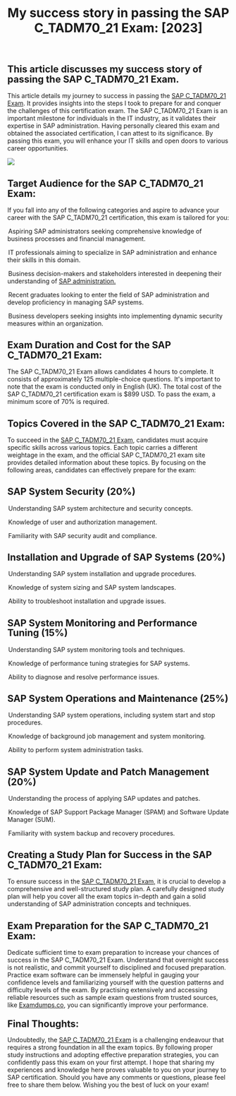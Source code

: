<h1 class="MsoTitle" style="text-align: center;" align="center"><strong style="mso-bidi-font-weight: normal;">My success story in passing the SAP C_TADM70_21 Exam: [2023]</strong></h1><p class="MsoNormal">&nbsp;</p><h2 class="MsoNormal"><strong style="mso-bidi-font-weight: normal;"><span style="font-size: 16.0pt; line-height: 107%;">This article discusses my success story of passing the SAP C_TADM70_21 Exam.</span></strong></h2><p class="MsoNormal">This article details my journey to success in passing the <a href="https://www.examdumps.co/c-tadm70-21-exam-dumps.html">SAP C_TADM70_21 Exam</a>. It provides insights into the steps I took to prepare for and conquer the challenges of this certification exam. The SAP C_TADM70_21 Exam is an important milestone for individuals in the IT industry, as it validates their expertise in SAP administration. Having personally cleared this exam and obtained the associated certification, I can attest to its significance. By passing this exam, you will enhance your IT skills and open doors to various career opportunities.</p><p class="MsoNormal"><img src="https://www.examdumps.co//images/banners/big-sale-20-percent-discount-offer-examdumps.jpg"></p><h2 class="MsoNormal"><strong style="mso-bidi-font-weight: normal;"><span style="font-size: 16.0pt; line-height: 107%;">Target Audience for the SAP C_TADM70_21 Exam:</span></strong></h2><p class="MsoNormal">If you fall into any of the following categories and aspire to advance your career with the SAP C_TADM70_21 certification, this exam is tailored for you:</p><p class="MsoListParagraphCxSpFirst" style="text-indent: -.25in; mso-list: l4 level1 lfo1;"><!-- [if !supportLists]--><span style="font-family: Symbol; mso-fareast-font-family: Symbol; mso-bidi-font-family: Symbol;"><span style="mso-list: Ignore;"><img src="file:///C:\Users\HP\AppData\Local\Temp\OICE_B4D1410A-87A9-4ADB-91C9-B68ADEC65899.0\msohtmlclip1\01\clip_image001.gif" alt="*" width="12" height="12"><span style="font: 7.0pt 'Times New Roman';">&nbsp;&nbsp;&nbsp;&nbsp;&nbsp; </span></span></span><!--[endif]-->Aspiring SAP administrators seeking comprehensive knowledge of business processes and financial management.</p><p class="MsoListParagraphCxSpMiddle" style="text-indent: -.25in; mso-list: l4 level1 lfo1;"><!-- [if !supportLists]--><span style="font-family: Symbol; mso-fareast-font-family: Symbol; mso-bidi-font-family: Symbol;"><span style="mso-list: Ignore;"><img src="file:///C:\Users\HP\AppData\Local\Temp\OICE_B4D1410A-87A9-4ADB-91C9-B68ADEC65899.0\msohtmlclip1\01\clip_image001.gif" alt="*" width="12" height="12"><span style="font: 7.0pt 'Times New Roman';">&nbsp;&nbsp;&nbsp;&nbsp;&nbsp; </span></span></span><!--[endif]-->IT professionals aiming to specialize in SAP administration and enhance their skills in this domain.</p><p class="MsoListParagraphCxSpMiddle" style="text-indent: -.25in; mso-list: l4 level1 lfo1;"><!-- [if !supportLists]--><span style="font-family: Symbol; mso-fareast-font-family: Symbol; mso-bidi-font-family: Symbol;"><span style="mso-list: Ignore;"><img src="file:///C:\Users\HP\AppData\Local\Temp\OICE_B4D1410A-87A9-4ADB-91C9-B68ADEC65899.0\msohtmlclip1\01\clip_image001.gif" alt="*" width="12" height="12"><span style="font: 7.0pt 'Times New Roman';">&nbsp;&nbsp;&nbsp;&nbsp;&nbsp; </span></span></span><!--[endif]-->Business decision-makers and stakeholders interested in deepening their understanding of <a href="https://www.examdumps.co/sap-certified-technology-associate-exam-dumps.html">SAP administration.</a></p><p class="MsoListParagraphCxSpMiddle" style="text-indent: -.25in; mso-list: l4 level1 lfo1;"><!-- [if !supportLists]--><span style="font-family: Symbol; mso-fareast-font-family: Symbol; mso-bidi-font-family: Symbol;"><span style="mso-list: Ignore;"><img src="file:///C:\Users\HP\AppData\Local\Temp\OICE_B4D1410A-87A9-4ADB-91C9-B68ADEC65899.0\msohtmlclip1\01\clip_image001.gif" alt="*" width="12" height="12"><span style="font: 7.0pt 'Times New Roman';">&nbsp;&nbsp;&nbsp;&nbsp;&nbsp; </span></span></span><!--[endif]-->Recent graduates looking to enter the field of SAP administration and develop proficiency in managing SAP systems.</p><p class="MsoListParagraphCxSpLast" style="text-indent: -.25in; mso-list: l4 level1 lfo1;"><!-- [if !supportLists]--><span style="font-family: Symbol; mso-fareast-font-family: Symbol; mso-bidi-font-family: Symbol;"><span style="mso-list: Ignore;"><img src="file:///C:\Users\HP\AppData\Local\Temp\OICE_B4D1410A-87A9-4ADB-91C9-B68ADEC65899.0\msohtmlclip1\01\clip_image001.gif" alt="*" width="12" height="12"><span style="font: 7.0pt 'Times New Roman';">&nbsp;&nbsp;&nbsp;&nbsp;&nbsp; </span></span></span><!--[endif]-->Business developers seeking insights into implementing dynamic security measures within an organization.</p><h2 class="MsoNormal"><strong style="mso-bidi-font-weight: normal;"><span style="font-size: 16.0pt; line-height: 107%;">Exam Duration and Cost for the SAP C_TADM70_21 Exam:</span></strong></h2><p class="MsoNormal">The SAP C_TADM70_21 Exam allows candidates 4 hours to complete. It consists of approximately 125 multiple-choice questions. It's important to note that the exam is conducted only in English (UK). The total cost of the SAP C_TADM70_21 certification exam is $899 USD. To pass the exam, a minimum score of 70% is required.</p><h2 class="MsoNormal"><strong style="mso-bidi-font-weight: normal;"><span style="font-size: 16.0pt; line-height: 107%;">Topics Covered in the SAP C_TADM70_21 Exam:</span></strong></h2><p class="MsoNormal">To succeed in the <a href="https://www.examdumps.co/sap-exam-dumps.html">SAP C_TADM70_21 Exam,</a> candidates must acquire specific skills across various topics. Each topic carries a different weightage in the exam, and the official SAP C_TADM70_21 exam site provides detailed information about these topics. By focusing on the following areas, candidates can effectively prepare for the exam:</p><h2 class="MsoNormal"><strong style="mso-bidi-font-weight: normal;"><span style="font-size: 16.0pt; line-height: 107%;">SAP System Security (20%)</span></strong></h2><p class="MsoListParagraphCxSpFirst" style="text-indent: -.25in; mso-list: l3 level1 lfo2;"><!-- [if !supportLists]--><span style="font-family: Symbol; mso-fareast-font-family: Symbol; mso-bidi-font-family: Symbol;"><span style="mso-list: Ignore;"><img src="file:///C:\Users\HP\AppData\Local\Temp\OICE_B4D1410A-87A9-4ADB-91C9-B68ADEC65899.0\msohtmlclip1\01\clip_image001.gif" alt="*" width="12" height="12"><span style="font: 7.0pt 'Times New Roman';">&nbsp;&nbsp;&nbsp;&nbsp;&nbsp; </span></span></span><!--[endif]-->Understanding SAP system architecture and security concepts.</p><p class="MsoListParagraphCxSpMiddle" style="text-indent: -.25in; mso-list: l3 level1 lfo2;"><!-- [if !supportLists]--><span style="font-family: Symbol; mso-fareast-font-family: Symbol; mso-bidi-font-family: Symbol;"><span style="mso-list: Ignore;"><img src="file:///C:\Users\HP\AppData\Local\Temp\OICE_B4D1410A-87A9-4ADB-91C9-B68ADEC65899.0\msohtmlclip1\01\clip_image001.gif" alt="*" width="12" height="12"><span style="font: 7.0pt 'Times New Roman';">&nbsp;&nbsp;&nbsp;&nbsp;&nbsp; </span></span></span><!--[endif]-->Knowledge of user and authorization management.</p><p class="MsoListParagraphCxSpLast" style="text-indent: -.25in; mso-list: l3 level1 lfo2;"><!-- [if !supportLists]--><span style="font-family: Symbol; mso-fareast-font-family: Symbol; mso-bidi-font-family: Symbol;"><span style="mso-list: Ignore;"><img src="file:///C:\Users\HP\AppData\Local\Temp\OICE_B4D1410A-87A9-4ADB-91C9-B68ADEC65899.0\msohtmlclip1\01\clip_image001.gif" alt="*" width="12" height="12"><span style="font: 7.0pt 'Times New Roman';">&nbsp;&nbsp;&nbsp;&nbsp;&nbsp; </span></span></span><!--[endif]-->Familiarity with SAP security audit and compliance.</p><h2 class="MsoNormal"><strong style="mso-bidi-font-weight: normal;"><span style="font-size: 16.0pt; line-height: 107%;">Installation and Upgrade of SAP Systems (20%)</span></strong></h2><p class="MsoListParagraphCxSpFirst" style="text-indent: -.25in; mso-list: l0 level1 lfo3;"><!-- [if !supportLists]--><span style="font-family: Symbol; mso-fareast-font-family: Symbol; mso-bidi-font-family: Symbol;"><span style="mso-list: Ignore;"><img src="file:///C:\Users\HP\AppData\Local\Temp\OICE_B4D1410A-87A9-4ADB-91C9-B68ADEC65899.0\msohtmlclip1\01\clip_image001.gif" alt="*" width="12" height="12"><span style="font: 7.0pt 'Times New Roman';">&nbsp;&nbsp;&nbsp;&nbsp;&nbsp; </span></span></span><!--[endif]-->Understanding SAP system installation and upgrade procedures.</p><p class="MsoListParagraphCxSpMiddle" style="text-indent: -.25in; mso-list: l0 level1 lfo3;"><!-- [if !supportLists]--><span style="font-family: Symbol; mso-fareast-font-family: Symbol; mso-bidi-font-family: Symbol;"><span style="mso-list: Ignore;"><img src="file:///C:\Users\HP\AppData\Local\Temp\OICE_B4D1410A-87A9-4ADB-91C9-B68ADEC65899.0\msohtmlclip1\01\clip_image001.gif" alt="*" width="12" height="12"><span style="font: 7.0pt 'Times New Roman';">&nbsp;&nbsp;&nbsp;&nbsp;&nbsp; </span></span></span><!--[endif]-->Knowledge of system sizing and SAP system landscapes.</p><p class="MsoListParagraphCxSpLast" style="text-indent: -.25in; mso-list: l0 level1 lfo3;"><!-- [if !supportLists]--><span style="font-family: Symbol; mso-fareast-font-family: Symbol; mso-bidi-font-family: Symbol;"><span style="mso-list: Ignore;"><img src="file:///C:\Users\HP\AppData\Local\Temp\OICE_B4D1410A-87A9-4ADB-91C9-B68ADEC65899.0\msohtmlclip1\01\clip_image001.gif" alt="*" width="12" height="12"><span style="font: 7.0pt 'Times New Roman';">&nbsp;&nbsp;&nbsp;&nbsp;&nbsp; </span></span></span><!--[endif]-->Ability to troubleshoot installation and upgrade issues.</p><h2 class="MsoNormal"><strong style="mso-bidi-font-weight: normal;"><span style="font-size: 16.0pt; line-height: 107%;">SAP System Monitoring and Performance Tuning (15%)</span></strong></h2><p class="MsoListParagraphCxSpFirst" style="text-indent: -.25in; mso-list: l5 level1 lfo4;"><!-- [if !supportLists]--><span style="font-family: Symbol; mso-fareast-font-family: Symbol; mso-bidi-font-family: Symbol;"><span style="mso-list: Ignore;"><img src="file:///C:\Users\HP\AppData\Local\Temp\OICE_B4D1410A-87A9-4ADB-91C9-B68ADEC65899.0\msohtmlclip1\01\clip_image001.gif" alt="*" width="12" height="12"><span style="font: 7.0pt 'Times New Roman';">&nbsp;&nbsp;&nbsp;&nbsp;&nbsp; </span></span></span><!--[endif]-->Understanding SAP system monitoring tools and techniques.</p><p class="MsoListParagraphCxSpMiddle" style="text-indent: -.25in; mso-list: l5 level1 lfo4;"><!-- [if !supportLists]--><span style="font-family: Symbol; mso-fareast-font-family: Symbol; mso-bidi-font-family: Symbol;"><span style="mso-list: Ignore;"><img src="file:///C:\Users\HP\AppData\Local\Temp\OICE_B4D1410A-87A9-4ADB-91C9-B68ADEC65899.0\msohtmlclip1\01\clip_image001.gif" alt="*" width="12" height="12"><span style="font: 7.0pt 'Times New Roman';">&nbsp;&nbsp;&nbsp;&nbsp;&nbsp; </span></span></span><!--[endif]-->Knowledge of performance tuning strategies for SAP systems.</p><p class="MsoListParagraphCxSpLast" style="text-indent: -.25in; mso-list: l5 level1 lfo4;"><!-- [if !supportLists]--><span style="font-family: Symbol; mso-fareast-font-family: Symbol; mso-bidi-font-family: Symbol;"><span style="mso-list: Ignore;"><img src="file:///C:\Users\HP\AppData\Local\Temp\OICE_B4D1410A-87A9-4ADB-91C9-B68ADEC65899.0\msohtmlclip1\01\clip_image001.gif" alt="*" width="12" height="12"><span style="font: 7.0pt 'Times New Roman';">&nbsp;&nbsp;&nbsp;&nbsp;&nbsp; </span></span></span><!--[endif]-->Ability to diagnose and resolve performance issues.</p><h2 class="MsoNormal"><strong style="mso-bidi-font-weight: normal;"><span style="font-size: 16.0pt; line-height: 107%;">SAP System Operations and Maintenance (25%)</span></strong></h2><p class="MsoListParagraphCxSpFirst" style="text-indent: -.25in; mso-list: l2 level1 lfo5;"><!-- [if !supportLists]--><span style="font-family: Symbol; mso-fareast-font-family: Symbol; mso-bidi-font-family: Symbol;"><span style="mso-list: Ignore;"><img src="file:///C:\Users\HP\AppData\Local\Temp\OICE_B4D1410A-87A9-4ADB-91C9-B68ADEC65899.0\msohtmlclip1\01\clip_image001.gif" alt="*" width="12" height="12"><span style="font: 7.0pt 'Times New Roman';">&nbsp;&nbsp;&nbsp;&nbsp;&nbsp; </span></span></span><!--[endif]-->Understanding SAP system operations, including system start and stop procedures.</p><p class="MsoListParagraphCxSpMiddle" style="text-indent: -.25in; mso-list: l2 level1 lfo5;"><!-- [if !supportLists]--><span style="font-family: Symbol; mso-fareast-font-family: Symbol; mso-bidi-font-family: Symbol;"><span style="mso-list: Ignore;"><img src="file:///C:\Users\HP\AppData\Local\Temp\OICE_B4D1410A-87A9-4ADB-91C9-B68ADEC65899.0\msohtmlclip1\01\clip_image001.gif" alt="*" width="12" height="12"><span style="font: 7.0pt 'Times New Roman';">&nbsp;&nbsp;&nbsp;&nbsp;&nbsp; </span></span></span><!--[endif]-->Knowledge of background job management and system monitoring.</p><p class="MsoListParagraphCxSpLast" style="text-indent: -.25in; mso-list: l2 level1 lfo5;"><!-- [if !supportLists]--><span style="font-family: Symbol; mso-fareast-font-family: Symbol; mso-bidi-font-family: Symbol;"><span style="mso-list: Ignore;"><img src="file:///C:\Users\HP\AppData\Local\Temp\OICE_B4D1410A-87A9-4ADB-91C9-B68ADEC65899.0\msohtmlclip1\01\clip_image001.gif" alt="*" width="12" height="12"><span style="font: 7.0pt 'Times New Roman';">&nbsp;&nbsp;&nbsp;&nbsp;&nbsp; </span></span></span><!--[endif]-->Ability to perform system administration tasks.</p><h2 class="MsoNormal"><strong style="mso-bidi-font-weight: normal;"><span style="font-size: 16.0pt; line-height: 107%;">SAP System Update and Patch Management (20%)</span></strong></h2><p class="MsoListParagraphCxSpFirst" style="text-indent: -.25in; mso-list: l1 level1 lfo6;"><!-- [if !supportLists]--><span style="font-family: Symbol; mso-fareast-font-family: Symbol; mso-bidi-font-family: Symbol;"><span style="mso-list: Ignore;"><img src="file:///C:\Users\HP\AppData\Local\Temp\OICE_B4D1410A-87A9-4ADB-91C9-B68ADEC65899.0\msohtmlclip1\01\clip_image001.gif" alt="*" width="12" height="12"><span style="font: 7.0pt 'Times New Roman';">&nbsp;&nbsp;&nbsp;&nbsp;&nbsp; </span></span></span><!--[endif]-->Understanding the process of applying SAP updates and patches.</p><p class="MsoListParagraphCxSpMiddle" style="text-indent: -.25in; mso-list: l1 level1 lfo6;"><!-- [if !supportLists]--><span style="font-family: Symbol; mso-fareast-font-family: Symbol; mso-bidi-font-family: Symbol;"><span style="mso-list: Ignore;"><img src="file:///C:\Users\HP\AppData\Local\Temp\OICE_B4D1410A-87A9-4ADB-91C9-B68ADEC65899.0\msohtmlclip1\01\clip_image001.gif" alt="*" width="12" height="12"><span style="font: 7.0pt 'Times New Roman';">&nbsp;&nbsp;&nbsp;&nbsp;&nbsp; </span></span></span><!--[endif]-->Knowledge of SAP Support Package Manager (SPAM) and Software Update Manager (SUM).</p><p class="MsoListParagraphCxSpLast" style="text-indent: -.25in; mso-list: l1 level1 lfo6;"><!-- [if !supportLists]--><span style="font-family: Symbol; mso-fareast-font-family: Symbol; mso-bidi-font-family: Symbol;"><span style="mso-list: Ignore;"><img src="file:///C:\Users\HP\AppData\Local\Temp\OICE_B4D1410A-87A9-4ADB-91C9-B68ADEC65899.0\msohtmlclip1\01\clip_image001.gif" alt="*" width="12" height="12"><span style="font: 7.0pt 'Times New Roman';">&nbsp;&nbsp;&nbsp;&nbsp;&nbsp; </span></span></span><!--[endif]-->Familiarity with system backup and recovery procedures.</p><h2 class="MsoNormal"><strong style="mso-bidi-font-weight: normal;"><span style="font-size: 16.0pt; line-height: 107%;">Creating a Study Plan for Success in the SAP C_TADM70_21 Exam:</span></strong></h2><p class="MsoNormal">To ensure success in the <a href="https://www.examdumps.co/">SAP C_TADM70_21 Exam,</a> it is crucial to develop a comprehensive and well-structured study plan. A carefully designed study plan will help you cover all the exam topics in-depth and gain a solid understanding of SAP administration concepts and techniques.</p><h2 class="MsoNormal"><strong style="mso-bidi-font-weight: normal;"><span style="font-size: 16.0pt; line-height: 107%;">Exam Preparation for the SAP C_TADM70_21 Exam:</span></strong></h2><p class="MsoNormal">Dedicate sufficient time to exam preparation to increase your chances of success in the SAP C_TADM70_21 Exam. Understand that overnight success is not realistic, and commit yourself to disciplined and focused preparation. Practice exam software can be immensely helpful in gauging your confidence levels and familiarizing yourself with the question patterns and difficulty levels of the exam. By practising extensively and accessing reliable resources such as sample exam questions from trusted sources, like <a href="https://www.examdumps.co/">Examdumps.co</a>, you can significantly improve your performance.</p><h3 class="MsoNormal"><strong style="mso-bidi-font-weight: normal;"><span style="font-size: 16.0pt; line-height: 107%;">Final Thoughts:</span></strong></h3><p class="MsoNormal">Undoubtedly, the <a href="https://www.examdumps.co/c-tadm70-21-exam-dumps.html">SAP C_TADM70_21 Exam</a> is a challenging endeavour that requires a strong foundation in all the exam topics. By following proper study instructions and adopting effective preparation strategies, you can confidently pass this exam on your first attempt. I hope that sharing my experiences and knowledge here proves valuable to you on your journey to SAP certification. Should you have any comments or questions, please feel free to share them below. Wishing you the best of luck on your exam!</p>
